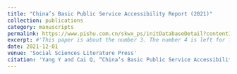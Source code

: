 ```yaml
---
title: "China’s Basic Public Service Accessibility Report (2021)"
collection: publications
category: manuscripts
permalink: https://www.pishu.com.cn/skwx_ps/initDatabaseDetail?contentId=13615841&siteId=14&contentType=literature
excerpt: #'This paper is about the number 3. The number 4 is left for future work.'
date: 2021-12-01
venue: 'Social Sciences Literature Press'
citation: 'Yang Y and Cai Q, “China’s Basic Public Service Accessibility Report (2021)(in Chinese),” Ling K. (Eds), Blue Book of Accessible Environment: Report on The Development of Accessible Environment in China (2021), Social Sciences Literature Press, Dec 2021.'
---
```


